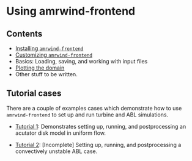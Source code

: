 # Using amrwind-frontend

## Contents
- [Installing `amrwind-frontend`](installing.md)
- [Customizing `amrwind-frontend`](customizing.md)
- Basics: Loading, saving, and working with input files
- [Plotting the domain](userguide_plotdomain.md)
- Other stuff to be written.

## Tutorial cases

There are a couple of examples cases which demonstrate how to use
`amrwind-frontend` to set up and run turbine and ABL simulations.

- [Tutorial 1](tutorial1/README.md): Demonstrates setting up, running,
  and postprocessing an acutator disk model in uniform flow.

- [Tutorial 2](tutorial2/README.md): [Incomplete] Setting up, running,
  and postprocessing a convectively unstable ABL case.




